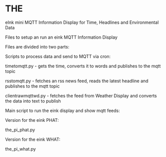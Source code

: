 # THE
eInk mini MQTT Information Display for Time, Headlines and Environmental Data

Files to setup an run an eink MQTT Information Display

Files are divided into two parts:

Scripts to process data and send to MQTT via cron:

timetomqtt.py - gets the time, converts it to words and publishes to the mqtt topic

rsstomqtt.py - fetches an rss news feed, reads the latest headline and publishes to the mqtt topic

clientrawmqttwd.py - fetches the feed from Weather Display and converts the data into text to publish

Main script to run the eink display and show mqtt feeds:

Version for the eink PHAT:

the_pi_phat.py

Version for the eink WHAT:

the_pi_what.py
